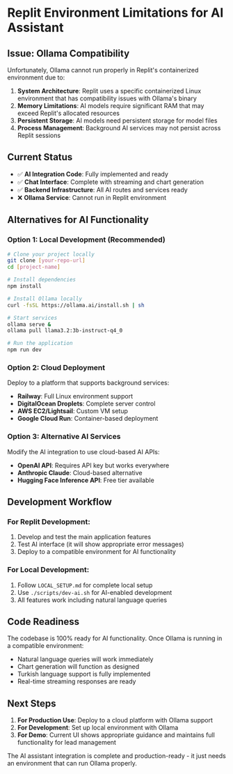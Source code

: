 # Replit Environment Limitations for AI Assistant

## Issue: Ollama Compatibility

Unfortunately, Ollama cannot run properly in Replit's containerized environment due to:

1. **System Architecture**: Replit uses a specific containerized Linux environment that has compatibility issues with Ollama's binary
2. **Memory Limitations**: AI models require significant RAM that may exceed Replit's allocated resources
3. **Persistent Storage**: AI models need persistent storage for model files
4. **Process Management**: Background AI services may not persist across Replit sessions

## Current Status

- ✅ **AI Integration Code**: Fully implemented and ready
- ✅ **Chat Interface**: Complete with streaming and chart generation
- ✅ **Backend Infrastructure**: All AI routes and services ready
- ❌ **Ollama Service**: Cannot run in Replit environment

## Alternatives for AI Functionality

### Option 1: Local Development (Recommended)
```bash
# Clone your project locally
git clone [your-repo-url]
cd [project-name]

# Install dependencies
npm install

# Install Ollama locally
curl -fsSL https://ollama.ai/install.sh | sh

# Start services
ollama serve &
ollama pull llama3.2:3b-instruct-q4_0

# Run the application
npm run dev
```

### Option 2: Cloud Deployment
Deploy to a platform that supports background services:
- **Railway**: Full Linux environment support
- **DigitalOcean Droplets**: Complete server control
- **AWS EC2/Lightsail**: Custom VM setup
- **Google Cloud Run**: Container-based deployment

### Option 3: Alternative AI Services
Modify the AI integration to use cloud-based AI APIs:
- **OpenAI API**: Requires API key but works everywhere
- **Anthropic Claude**: Cloud-based alternative
- **Hugging Face Inference API**: Free tier available

## Development Workflow

### For Replit Development:
1. Develop and test the main application features
2. Test AI interface (it will show appropriate error messages)
3. Deploy to a compatible environment for AI functionality

### For Local Development:
1. Follow `LOCAL_SETUP.md` for complete local setup
2. Use `./scripts/dev-ai.sh` for AI-enabled development
3. All features work including natural language queries

## Code Readiness

The codebase is 100% ready for AI functionality. Once Ollama is running in a compatible environment:

- Natural language queries will work immediately
- Chart generation will function as designed
- Turkish language support is fully implemented
- Real-time streaming responses are ready

## Next Steps

1. **For Production Use**: Deploy to a cloud platform with Ollama support
2. **For Development**: Set up local environment with Ollama
3. **For Demo**: Current UI shows appropriate guidance and maintains full functionality for lead management

The AI assistant integration is complete and production-ready - it just needs an environment that can run Ollama properly.